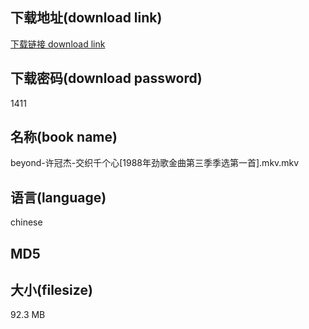 ## 下载地址(download link)
[下载链接 download link](https://voluble-croquembouche-d321dc.netlify.app/?s=beyond-%E8%AE%B8%E5%86%A0%E6%9D%B0-%E4%BA%A4%E7%BB%87%E5%8D%83%E4%B8%AA%E5%BF%83%5B1988%E5%B9%B4%E5%8A%B2%E6%AD%8C%E9%87%91%E6%9B%B2%E7%AC%AC%E4%B8%89%E5%AD%A3%E5%AD%A3%E9%80%89%E7%AC%AC%E4%B8%80%E9%A6%96%5D.mkv)

## 下载密码(download password)
1411

## 名称(book name)
beyond-许冠杰-交织千个心[1988年劲歌金曲第三季季选第一首].mkv.mkv

## 语言(language)
chinese

## MD5


## 大小(filesize)
92.3 MB
